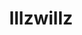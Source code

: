---
pid: ch219
title: Illzwillz
location_transcription: Outside
coordinates: "[-75.164130694828, 39.952370675505]"
zipcode: '19145'
gen_neighborhood: South Philadelphia
neighborhood: Passyunk
outside_phl: 
age: '31'
age_range: 30-39
instagram: 
image_file_name: ch_219.jpg
proposal_transcription: I AM YiSSAL
topic: Unknown
topic_summary: '0'
type: Other No Form
keywords_other: 
credit: Illzwillz Watu'z
image_labels: 
twitter: 
facebook: 
permalink: "/monuments/ch219/"
layout: item-page
---